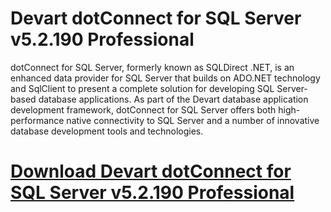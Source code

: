 # Devart dotConnect for SQL Server v5.2.190 Professional

dotConnect for SQL Server, formerly known as SQLDirect .NET, is an enhanced data provider for SQL Server that builds on ADO.NET technology and SqlClient to present a complete solution for developing SQL Server-based database applications. As part of the Devart database application development framework, dotConnect for SQL Server offers both high-performance native connectivity to SQL Server and a number of innovative database development tools and technologies.

# [Download Devart dotConnect for SQL Server v5.2.190 Professional](https://developer.team/dotnet/35233-devart-dotconnect-for-sql-server-v52190-professional.html)
